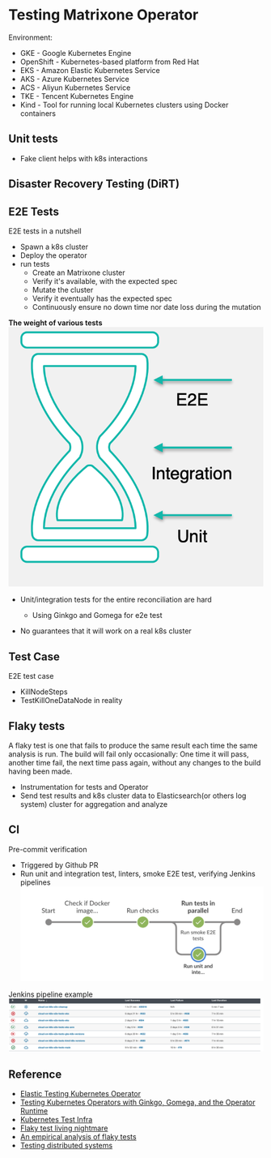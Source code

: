 # Testing Matrixone Operator

Environment:

- GKE - Google Kubernetes Engine
- OpenShift - Kubernetes-based platform from Red Hat
- EKS - Amazon Elastic Kubernetes Service
- AKS - Azure Kubernetes Service
- ACS - Aliyun Kubernetes Service
- TKE - Tencent Kubernetes Engine
- Kind - Tool for running local Kubernetes clusters using Docker containers

## Unit tests

- Fake client helps with k8s interactions

## Disaster Recovery Testing (DiRT)

## E2E Tests

E2E tests in a nutshell

- Spawn a k8s cluster
- Deploy the operator
- run tests
  - Create an Matrixone cluster
  - Verify it's available, with the expected spec
  - Mutate the cluster
  - Verify it eventually has the expected spec
  - Continuously ensure no down time nor date loss during the mutation

 **The weight of various tests**
 ![proportion](./img/test_proportion.png)

- Unit/integration tests for the entire reconciliation are hard
  - Using Ginkgo and Gomega for e2e test

- No guarantees that it will work on a real k8s cluster

## Test Case

E2E test case

- KillNodeSteps
- TestKillOneDataNode in reality

## Flaky tests

A flaky test is one that fails to produce the same result each time the same analysis is run. The build will fail only occasionally: One time it will pass, another time fail, the next time pass again, without any changes to the build having been made.

- Instrumentation for tests and Operator
- Send test results and k8s cluster data to Elasticsearch(or others log system) cluster for aggregation and analyze

## CI

Pre-commit verification

- Triggered by Github PR
- Run unit and integration test, linters, smoke E2E test, verifying Jenkins pipelines
![ci_workflow](./img/ci_workflow.png)

Jenkins pipeline example
![Jenkins_pipeline](./img/jks_pipeline.png)

## Reference

- [Elastic Testing Kubernetes Operator](https://assets.ctfassets.net/ut4a3ciohj8i/52wiFLvLDxPX8ZflfaoEFI/37ddff93c561c61756b3a43f1bfb7571/100729_1996064486_Artem_Nikitin_Testirovaniye_Kubernetes_operatora_.pdf)
- [Testing Kubernetes Operators with Ginkgo, Gomega, and the Operator Runtime](https://itnext.io/testing-kubernetes-operators-with-ginkgo-gomega-and-the-operator-runtime-6ad4c2492379)
- [Kubernetes Test Infra](https://github.com/kubernetes/test-infra)
- [Flaky test living nightmare](https://www.smashingmagazine.com/2021/04/flaky-tests-living-nightmare/#:~:text=A%20flaky%20test%20is%20one,the%20build%20having%20been%20made.)
- [An empirical analysis of flaky tests](https://www.cs.cornell.edu/courses/cs5154/2021sp/resources/LuoETAL14FlakyTestsAnalysis.pdf)
- [Testing distributed systems](https://github.com/asatarin/testing-distributed-systems)
